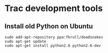 # Trac development tools

## Install old Python on Ubuntu

    sudo add-apt-repository ppa:fkrull/deadsnakes
    sudo apt-get update
    sudo apt-get install python2.6 python2.6-dev
